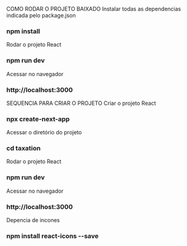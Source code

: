 COMO RODAR O PROJETO BAIXADO
Instalar todas as dependencias indicada pelo package.json
### npm install

Rodar o projeto React 
### npm run dev

Acessar no navegador
### http://localhost:3000


SEQUENCIA PARA CRIAR O PROJETO
Criar o projeto React
### npx create-next-app

Acessar o diretório do projeto
### cd taxation

Rodar o projeto React
### npm run dev

Acessar no navegador
### http://localhost:3000

Depencia de incones
### npm install react-icons --save 